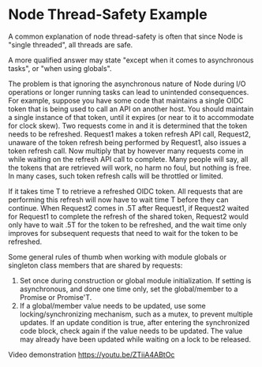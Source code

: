 # Node Thread-Safety Example
A common explanation of node thread-safety is often that since Node
is "single threaded", all threads are safe.

A more qualified answer may state "except when it comes to asynchronous  tasks", or "when using globals".

The problem is that ignoring the asynchronous nature of Node during I/O operations or longer running tasks can lead to unintended consequences.   For example, suppose you have some code that maintains a single OIDC token that is being used to call an API on another host.  You should maintain a single instance of that token, until it expires (or near to it to accommodate for clock skew).  Two requests come in and it is determined that the token needs to be refreshed.   Request1 makes a token refresh API call, Request2, unaware of the token refresh being performed by Request1, also issues a token refresh call.  Now multiply that by however many requests come in while waiting on the refresh API call to complete.  Many people will say, all the tokens that are retrieved will work, no harm no foul, but nothing is free.  In many cases, such token refresh calls will be throttled or limited.

If it takes time T to retrieve a refreshed OIDC token.   All requests that are performing this refresh will now have to wait time T before they can continue.  When Request2 comes in .5T after Request1, if Request2 waited for Request1 to complete the refresh of the shared token, Request2 would only have to wait .5T for the token to be refreshed, and the wait time only improves for subsequent requests that need to wait for the token to be refreshed.

Some general rules of thumb when working with module globals or singleton class members that are shared by requests:

1. Set once during construction or global module initialization.  If setting is asynchronous, and done one time only, set the global/member to a Promise or Promise'T.
2. If a global/member value needs to be updated, use some locking/synchronizing mechanism, such as a mutex, to prevent multiple updates.  If an update condition is true, after entering the synchronized code block, check again if the value needs to be updated.  The value may already have been updated while waiting on a lock to be released.

Video demonstration
https://youtu.be/ZTiiA4ABtOc
